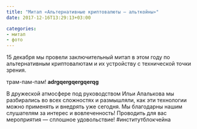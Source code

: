 ```yaml
---
title: "Митап «Альтернативные криптовалюты — альткойны»"
date: 2017-12-16T13:29:13+03:00

categories:
- митап
- фото
---
```


15 декабря мы провели заключительный митап в этом году по альтернативным криптовалютам и их устройству с технической точки зрения.
<!--more-->

трам-пам-пам!
**adrgqergqergqerqg**

В дружеской атмосфере под руководством Ильи Апалькова мы разбирались во всех сложностях и размышляли, как эти технологии можно применять и внедрять уже сегодня.
Мы благодарны нашим слушателям за интерес и вовлеченность! Проводить для вас мероприятия — сплошное удовольствие! #институтблокчейна